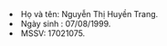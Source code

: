   <li>Họ và tên: Nguyễn Thị Huyền Trang.</li>
  <li>Ngày sinh : 07/08/1999.</li>
  <li>MSSV: 17021075.</li> 
